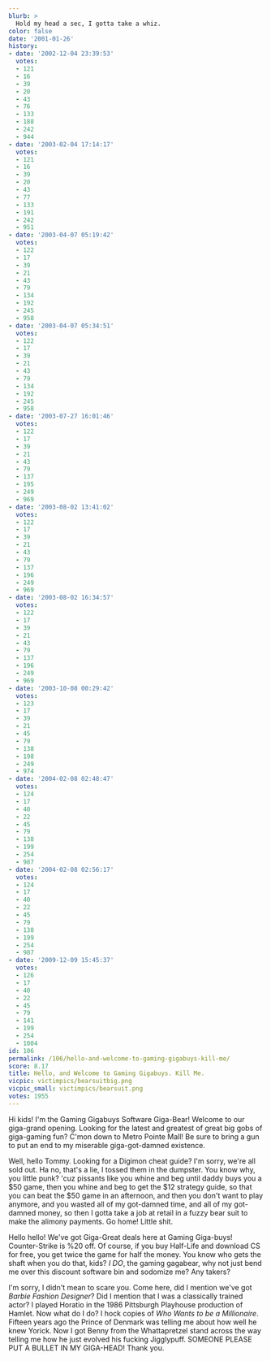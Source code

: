 ```yaml
---
blurb: >
  Hold my head a sec, I gotta take a whiz.
color: false
date: '2001-01-26'
history:
- date: '2002-12-04 23:39:53'
  votes:
  - 121
  - 16
  - 39
  - 20
  - 43
  - 76
  - 133
  - 188
  - 242
  - 944
- date: '2003-02-04 17:14:17'
  votes:
  - 121
  - 16
  - 39
  - 20
  - 43
  - 77
  - 133
  - 191
  - 242
  - 951
- date: '2003-04-07 05:19:42'
  votes:
  - 122
  - 17
  - 39
  - 21
  - 43
  - 79
  - 134
  - 192
  - 245
  - 958
- date: '2003-04-07 05:34:51'
  votes:
  - 122
  - 17
  - 39
  - 21
  - 43
  - 79
  - 134
  - 192
  - 245
  - 958
- date: '2003-07-27 16:01:46'
  votes:
  - 122
  - 17
  - 39
  - 21
  - 43
  - 79
  - 137
  - 195
  - 249
  - 969
- date: '2003-08-02 13:41:02'
  votes:
  - 122
  - 17
  - 39
  - 21
  - 43
  - 79
  - 137
  - 196
  - 249
  - 969
- date: '2003-08-02 16:34:57'
  votes:
  - 122
  - 17
  - 39
  - 21
  - 43
  - 79
  - 137
  - 196
  - 249
  - 969
- date: '2003-10-08 00:29:42'
  votes:
  - 123
  - 17
  - 39
  - 21
  - 45
  - 79
  - 138
  - 198
  - 249
  - 974
- date: '2004-02-08 02:48:47'
  votes:
  - 124
  - 17
  - 40
  - 22
  - 45
  - 79
  - 138
  - 199
  - 254
  - 987
- date: '2004-02-08 02:56:17'
  votes:
  - 124
  - 17
  - 40
  - 22
  - 45
  - 79
  - 138
  - 199
  - 254
  - 987
- date: '2009-12-09 15:45:37'
  votes:
  - 126
  - 17
  - 40
  - 22
  - 45
  - 79
  - 141
  - 199
  - 254
  - 1004
id: 106
permalink: /106/hello-and-welcome-to-gaming-gigabuys-kill-me/
score: 8.17
title: Hello, and Welcome to Gaming Gigabuys. Kill Me.
vicpic: victimpics/bearsuitbig.png
vicpic_small: victimpics/bearsuit.png
votes: 1955
---
```


Hi kids! I'm the Gaming Gigabuys Software Giga-Bear! Welcome to our
giga-grand opening. Looking for the latest and greatest of great big
gobs of giga-gaming fun? C'mon down to Metro Pointe Mall! Be sure to
bring a gun to put an end to my miserable giga-got-damned existence.

Well, hello Tommy. Looking for a Digimon cheat guide? I'm sorry, we're
all sold out. Ha no, that's a lie, I tossed them in the dumpster. You
know why, you little punk? 'cuz pissants like you whine and beg until
daddy buys you a $50 game, then you whine and beg to get the $12
strategy guide, so that you can beat the $50 game in an afternoon, and
then you don't want to play anymore, and you wasted all of my got-damned
time, and all of my got-damned money, so then I gotta take a job at
retail in a fuzzy bear suit to make the alimony payments. Go home!
Little shit.

Hello hello! We've got Giga-Great deals here at Gaming Giga-buys!
Counter-Strike is %20 off. Of course, if you buy Half-Life and download
CS for free, you get twice the game for half the money. You know who
gets the shaft when you do that, kids? *I DO*, the gaming gagabear, why
not just bend me over this discount software bin and sodomize me? Any
takers?

I'm sorry, I didn't mean to scare you. Come here, did I mention we've
got *Barbie Fashion Designer*? Did I mention that I was a classically
trained actor? I played Horatio in the 1986 Pittsburgh Playhouse
production of Hamlet. Now what do I do? I hock copies of *Who Wants to
be a Millionaire*. Fifteen years ago the Prince of Denmark was telling
me about how well he knew Yorick. Now I got Benny from the Whattapretzel
stand across the way telling me how he just evolved his fucking
Jigglypuff. SOMEONE PLEASE PUT A BULLET IN MY GIGA-HEAD! Thank you.